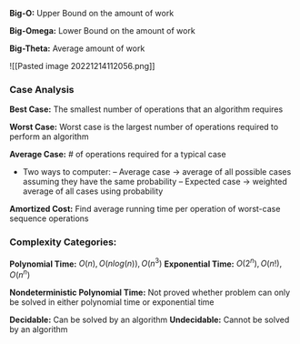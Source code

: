 **Big-O:** Upper Bound on the amount of work

**Big-Omega:** Lower Bound on the amount of work

**Big-Theta:** Average amount of work

![[Pasted image 20221214112056.png]]

### Case Analysis
**Best Case:** The smallest number of operations that an algorithm requires

**Worst Case:** Worst case is the largest number of operations required to perform an algorithm

**Average Case:** # of operations required for a typical case
- Two ways to computer:
	– Average case → average of all possible cases assuming they have the same probability
	– Expected case → weighted average of all cases using probability

**Amortized Cost:** Find average running time per operation of worst-case sequence operations


### Complexity Categories:
**Polynomial Time:** $O(n), O(nlog(n)), O(n^3)$
**Exponential Time:** $O(2^n), O(n!), O(n^n)$

**Nondeterministic Polynomial Time:** Not proved whether problem can only be solved in either polynomial time or exponential time

**Decidable:** Can be solved by an algorithm
**Undecidable:** Cannot be solved by an algorithm